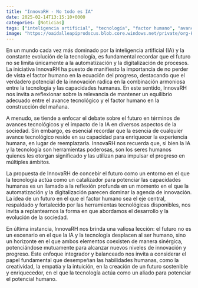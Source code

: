 ```yaml
---
title: "InnovaRH - No todo es IA"
date: 2025-02-14T13:15:10+0000
categories: [Noticias]
tags: ["inteligencia artificial", "tecnología", "factor humano", "avance tecnológico", "innovación", "automatización", "digitalización."]
image: "https://oaidalleapiprodscus.blob.core.windows.net/private/org-HKmKxpuNw3Y88lm4EBrIPq0n/user-ZwiCXOggLL8ZNNKE2g7rXFmV/img-WIleirCWda7tXePRmWDNafCo.png?st=2025-02-14T12%3A15%3A10Z&se=2025-02-14T14%3A15%3A10Z&sp=r&sv=2024-08-04&sr=b&rscd=inline&rsct=image/png&skoid=d505667d-d6c1-4a0a-bac7-5c84a87759f8&sktid=a48cca56-e6da-484e-a814-9c849652bcb3&skt=2025-02-13T20%3A11%3A26Z&ske=2025-02-14T20%3A11%3A26Z&sks=b&skv=2024-08-04&sig=3XFp5%2Bq8JW5E/en7mcZbruR/Zg5yyb2ZO4WZtP0tNkY%3D"
---
```


En un mundo cada vez más dominado por la inteligencia artificial (IA) y la constante evolución de la tecnología, es fundamental recordar que el futuro no se limita únicamente a la automatización y la digitalización de procesos. La iniciativa InnovaRH ha puesto de manifiesto la importancia de no perder de vista el factor humano en la ecuación del progreso, destacando que el verdadero potencial de la innovación radica en la combinación armoniosa entre la tecnología y las capacidades humanas. En este sentido, InnovaRH nos invita a reflexionar sobre la relevancia de mantener un equilibrio adecuado entre el avance tecnológico y el factor humano en la construcción del mañana.

A menudo, se tiende a enfocar el debate sobre el futuro en términos de avances tecnológicos y el impacto de la IA en diversos aspectos de la sociedad. Sin embargo, es esencial recordar que la esencia de cualquier avance tecnológico reside en su capacidad para enriquecer la experiencia humana, en lugar de reemplazarla. InnovaRH nos recuerda que, si bien la IA y la tecnología son herramientas poderosas, son los seres humanos quienes les otorgan significado y las utilizan para impulsar el progreso en múltiples ámbitos.

La propuesta de InnovaRH de concebir el futuro como un entorno en el que la tecnología actúa como un catalizador para potenciar las capacidades humanas es un llamado a la reflexión profunda en un momento en el que la automatización y la digitalización parecen dominar la agenda de innovación. La idea de un futuro en el que el factor humano sea el eje central, respaldado y fortalecido por las herramientas tecnológicas disponibles, nos invita a replantearnos la forma en que abordamos el desarrollo y la evolución de la sociedad.

En última instancia, InnovaRH nos brinda una valiosa lección: el futuro no es un escenario en el que la IA y la tecnología desplacen al ser humano, sino un horizonte en el que ambos elementos coexisten de manera sinérgica, potenciándose mutuamente para alcanzar nuevos niveles de innovación y progreso. Este enfoque integrador y balanceado nos invita a considerar el papel fundamental que desempeñan las habilidades humanas, como la creatividad, la empatía y la intuición, en la creación de un futuro sostenible y enriquecedor, en el que la tecnología actúa como un aliado para potenciar el potencial humano.
    